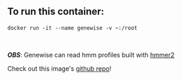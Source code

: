 ## To run this container:

```
docker run -it --name genewise -v ~:/root
```
<br/>

***OBS***: Genewise can read hmm profiles built with [hmmer2](https://bioconda.github.io/recipes/hmmer2/README.html?highlight=hmmer2#recipe-Recipe%20&#x27;hmmer2&#x27;)

Check out this image's [github repo](https://github.com/gavieira/dockerfiles)!
